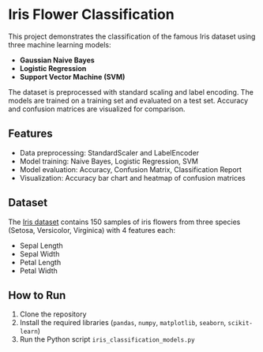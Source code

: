 # Iris Flower Classification

This project demonstrates the classification of the famous Iris dataset using three machine learning models: 

- **Gaussian Naive Bayes**  
- **Logistic Regression**  
- **Support Vector Machine (SVM)**  

The dataset is preprocessed with standard scaling and label encoding. The models are trained on a training set and evaluated on a test set. Accuracy and confusion matrices are visualized for comparison.

## Features

- Data preprocessing: StandardScaler and LabelEncoder
- Model training: Naive Bayes, Logistic Regression, SVM
- Model evaluation: Accuracy, Confusion Matrix, Classification Report
- Visualization: Accuracy bar chart and heatmap of confusion matrices

## Dataset

The [Iris dataset](https://www.kaggle.com/datasets/uciml/iris/data) contains 150 samples of iris flowers from three species (Setosa, Versicolor, Virginica) with 4 features each:  

- Sepal Length  
- Sepal Width  
- Petal Length  
- Petal Width  

## How to Run

1. Clone the repository  
2. Install the required libraries (`pandas`, `numpy`, `matplotlib`, `seaborn`, `scikit-learn`)  
3. Run the Python script `iris_classification_models.py`  
